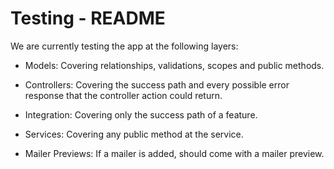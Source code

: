 # Testing - README

We are currently testing the app at the following layers:

- Models: Covering relationships, validations, scopes and public methods.

- Controllers: Covering the success path and every possible error response that the
  controller action could return.

- Integration: Covering only the success path of a feature.

- Services: Covering any public method at the service.

- Mailer Previews: If a mailer is added, should come with a mailer preview.